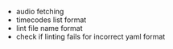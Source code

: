 - audio fetching
- timecodes list format
- lint file name format
- check if linting fails for incorrect yaml format
